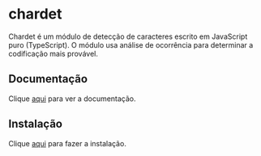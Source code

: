 # chardet

Chardet é um módulo de detecção de caracteres escrito em JavaScript puro (TypeScript). O módulo usa análise de ocorrência para determinar a codificação mais provável.

## Documentação

Clique [aqui](https://github.com/runk/node-chardet) para ver a documentação.

## Instalação

Clique [aqui](https://www.npmjs.com/package/chardet) para fazer a instalação.